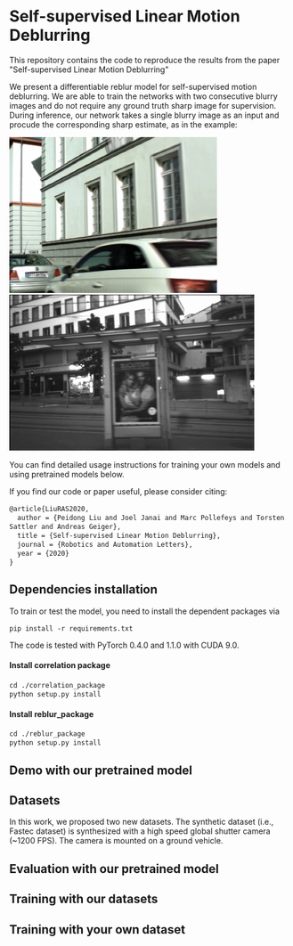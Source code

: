 # Self-supervised Linear Motion Deblurring

This repository contains the code to reproduce the results from the paper "Self-supervised Linear Motion Deblurring"

We present a differentiable reblur model for self-supervised motion deblurring. We are able to train the networks
with two consecutive blurry images and do not require any ground truth sharp image for supervision. During inference,
our network takes a single blurry image as an input and procude the corresponding sharp estimate, as in the example:

<img src="demo/demo_fastec.gif" height="280px"/> <img src="demo/demo_real.gif" height="280px"/>

You can find detailed usage instructions for training your own models and using pretrained models below.

If you find our code or paper useful, please consider citing:
```
@article{LiuRAS2020,
  author = {Peidong Liu and Joel Janai and Marc Pollefeys and Torsten Sattler and Andreas Geiger},
  title = {Self-supervised Linear Motion Deblurring},
  journal = {Robotics and Automation Letters},
  year = {2020}
}
```

## Dependencies installation
To train or test the model, you need to install the dependent packages via
```
pip install -r requirements.txt
```
The code is tested with PyTorch 0.4.0 and 1.1.0 with CUDA 9.0.

#### Install correlation package
```
cd ./correlation_package
python setup.py install
```

#### Install reblur_package
```
cd ./reblur_package
python setup.py install
```

## Demo with our pretrained model

## Datasets
In this work, we proposed two new datasets. The synthetic dataset
(i.e., Fastec dataset) is synthesized with a high speed global
shutter camera (~1200 FPS). The camera is mounted on a ground vehicle.

## Evaluation with our pretrained model

## Training with our datasets

## Training with your own dataset

